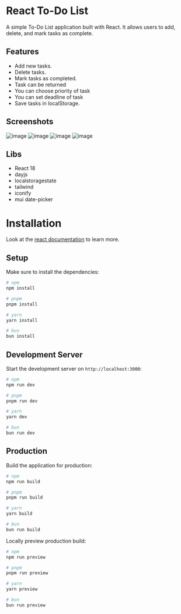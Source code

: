 <h1>React To-Do List</h1>
A simple To-Do List application built with React. It allows users to add, delete, and mark tasks as complete.

## Features
- Add new tasks.
- Delete tasks.
- Mark tasks as completed.
- Task can be returned
- You can choose priority of task
- You can set deadline of task
- Save tasks in localStorage.

## Screenshots
![image](https://github.com/user-attachments/assets/dc9b1a71-6268-4add-a224-01a5492b964d)
![image](https://github.com/user-attachments/assets/e21e07cd-0818-4991-ab0e-52f1473240c6)
![image](https://github.com/user-attachments/assets/f8fa939f-8090-4c9e-bbcc-0f2f08f8dbde)
![image](https://github.com/user-attachments/assets/4cf064c6-bf82-48ee-934b-2dbb0eaf11d4)

## Libs
- React 18
- dayjs
- localstoragestate
- tailwind
- iconify
- mui date-picker

# Installation

Look at the [react documentation](https://react.dev/learn) to learn more.

## Setup

Make sure to install the dependencies:

```bash
# npm
npm install

# pnpm
pnpm install

# yarn
yarn install

# bun
bun install
```

## Development Server

Start the development server on `http://localhost:3000`:

```bash
# npm
npm run dev

# pnpm
pnpm run dev

# yarn
yarn dev

# bun
bun run dev
```

## Production

Build the application for production:

```bash
# npm
npm run build

# pnpm
pnpm run build

# yarn
yarn build

# bun
bun run build
```

Locally preview production build:

```bash
# npm
npm run preview

# pnpm
pnpm run preview

# yarn
yarn preview

# bun
bun run preview
```
